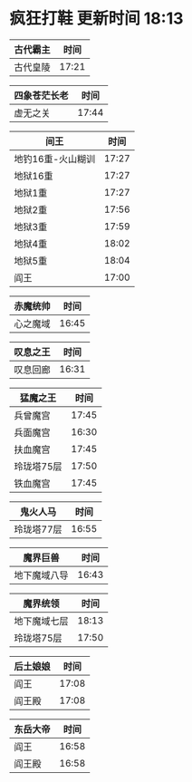 # 疯狂打鞋 更新时间 18:13

| 古代霸主   | 时间    |
|--------|-------|
| 古代皇陵 | 17:21 |

| 四象苍茫长老   | 时间    |
|--------|-------|
| 虚无之关 | 17:44 |

| 间王   | 时间    |
|--------|-------|
| 地钓16重-火山糊训 | 17:27 |
| 地狱16重 | 17:27 |
| 地狱1重 | 17:27 |
| 地狱2重 | 17:56 |
| 地狱3重 | 17:59 |
| 地狱4重 | 18:02 |
| 地狱5重 | 18:04 |
| 阎王 | 17:00 |

| 赤魔统帅   | 时间    |
|--------|-------|
| 心之魔域 | 16:45 |

| 叹息之王   | 时间    |
|--------|-------|
| 叹息回廊 | 16:31 |

| 猛魔之王   | 时间    |
|--------|-------|
| 兵曾魔宫 | 17:45 |
| 兵面魔宫 | 16:30 |
| 扶血魔宫 | 17:45 |
| 玲珑塔75层 | 17:50 |
| 铁血魔宫 | 17:45 |

| 鬼火人马   | 时间    |
|--------|-------|
| 玲珑塔77层 | 16:55 |

| 魔界巨兽   | 时间    |
|--------|-------|
| 地下魔域八导 | 16:43 |

| 魔界统领   | 时间    |
|--------|-------|
| 地下魔域七层 | 18:13 |
| 玲珑塔75层 | 17:50 |

| 后土娘娘   | 时间    |
|--------|-------|
| 阎王 | 17:08 |
| 阎王殿 | 17:08 |

| 东岳大帝   | 时间    |
|--------|-------|
| 阎王 | 16:58 |
| 阎王殿 | 16:58 |
